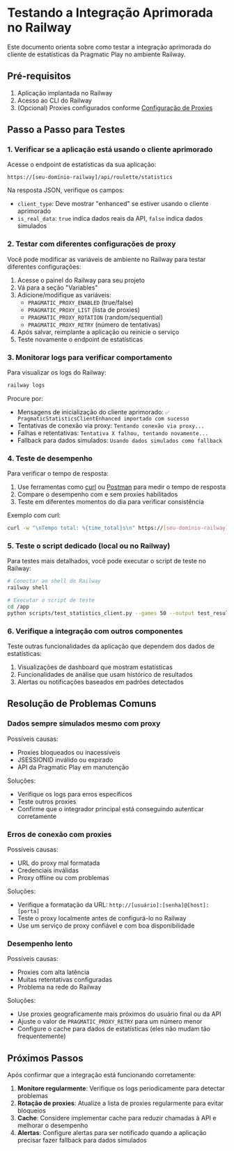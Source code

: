 # Testando a Integração Aprimorada no Railway

Este documento orienta sobre como testar a integração aprimorada do cliente de estatísticas da Pragmatic Play no ambiente Railway.

## Pré-requisitos

1. Aplicação implantada no Railway
2. Acesso ao CLI do Railway
3. (Opcional) Proxies configurados conforme [Configuração de Proxies](./PROXY_CONFIGURATION.md)

## Passo a Passo para Testes

### 1. Verificar se a aplicação está usando o cliente aprimorado

Acesse o endpoint de estatísticas da sua aplicação:

```
https://[seu-domínio-railway]/api/roulette/statistics
```

Na resposta JSON, verifique os campos:

- `client_type`: Deve mostrar "enhanced" se estiver usando o cliente aprimorado
- `is_real_data`: `true` indica dados reais da API, `false` indica dados simulados

### 2. Testar com diferentes configurações de proxy

Você pode modificar as variáveis de ambiente no Railway para testar diferentes configurações:

1. Acesse o painel do Railway para seu projeto
2. Vá para a seção "Variables"
3. Adicione/modifique as variáveis:
   - `PRAGMATIC_PROXY_ENABLED` (true/false)
   - `PRAGMATIC_PROXY_LIST` (lista de proxies)
   - `PRAGMATIC_PROXY_ROTATION` (random/sequential)
   - `PRAGMATIC_PROXY_RETRY` (número de tentativas)
4. Após salvar, reimplante a aplicação ou reinicie o serviço
5. Teste novamente o endpoint de estatísticas

### 3. Monitorar logs para verificar comportamento

Para visualizar os logs do Railway:

```bash
railway logs
```

Procure por:
- Mensagens de inicialização do cliente aprimorado: `✅ PragmaticStatisticsClientEnhanced importado com sucesso`
- Tentativas de conexão via proxy: `Tentando conexão via proxy...`
- Falhas e retentativas: `Tentativa X falhou, tentando novamente...`
- Fallback para dados simulados: `Usando dados simulados como fallback`

### 4. Teste de desempenho

Para verificar o tempo de resposta:

1. Use ferramentas como [curl](https://curl.se/) ou [Postman](https://www.postman.com/) para medir o tempo de resposta
2. Compare o desempenho com e sem proxies habilitados
3. Teste em diferentes momentos do dia para verificar consistência

Exemplo com curl:
```bash
curl -w "\nTempo total: %{time_total}s\n" https://[seu-domínio-railway]/api/roulette/statistics
```

### 5. Teste o script dedicado (local ou no Railway)

Para testes mais detalhados, você pode executar o script de teste no Railway:

```bash
# Conectar ao shell do Railway
railway shell

# Executar o script de teste
cd /app
python scripts/test_statistics_client.py --games 50 --output test_results.json
```

### 6. Verifique a integração com outros componentes

Teste outras funcionalidades da aplicação que dependem dos dados de estatísticas:
1. Visualizações de dashboard que mostram estatísticas
2. Funcionalidades de análise que usam histórico de resultados
3. Alertas ou notificações baseados em padrões detectados

## Resolução de Problemas Comuns

### Dados sempre simulados mesmo com proxy

Possíveis causas:
- Proxies bloqueados ou inacessíveis
- JSESSIONID inválido ou expirado
- API da Pragmatic Play em manutenção

Soluções:
- Verifique os logs para erros específicos
- Teste outros proxies
- Confirme que o integrador principal está conseguindo autenticar corretamente

### Erros de conexão com proxies

Possíveis causas:
- URL do proxy mal formatada
- Credenciais inválidas
- Proxy offline ou com problemas

Soluções:
- Verifique a formatação da URL: `http://[usuário]:[senha]@[host]:[porta]`
- Teste o proxy localmente antes de configurá-lo no Railway
- Use um serviço de proxy confiável e com boa disponibilidade

### Desempenho lento

Possíveis causas:
- Proxies com alta latência
- Muitas retentativas configuradas
- Problema na rede do Railway

Soluções:
- Use proxies geograficamente mais próximos do usuário final ou da API
- Ajuste o valor de `PRAGMATIC_PROXY_RETRY` para um número menor
- Configure o cache para dados de estatísticas (eles não mudam tão frequentemente)

## Próximos Passos

Após confirmar que a integração está funcionando corretamente:

1. **Monitore regularmente**: Verifique os logs periodicamente para detectar problemas
2. **Rotação de proxies**: Atualize a lista de proxies regularmente para evitar bloqueios
3. **Cache**: Considere implementar cache para reduzir chamadas à API e melhorar o desempenho
4. **Alertas**: Configure alertas para ser notificado quando a aplicação precisar fazer fallback para dados simulados
